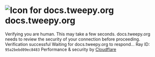 # ![Icon for docs.tweepy.org](https://docs.tweepy.org/favicon.ico)docs.tweepy.org
Verifying you are human. This may take a few seconds.
docs.tweepy.org needs to review the security of your connection before proceeding.
Verification successful
Waiting for docs.tweepy.org to respond...
Ray ID: `95a2bebd09ec8483`
Performance & security by [Cloudflare](https://www.cloudflare.com?utm_source=challenge&utm_campaign=m)
